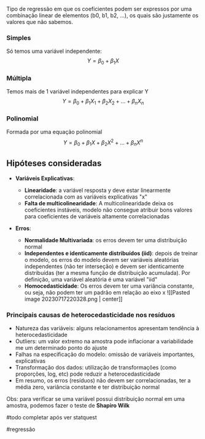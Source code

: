 Tipo de regressão em que os coeficientes podem ser expressos por uma combinação linear de elementos (b0, b1, b2, ...), os quais são justamente os valores que não sabemos.

### Simples
Só temos uma variável independente:
$$Y = \beta_0+\beta_1X$$
### Múltipla
Temos mais de 1 variável independentes para explicar Y
$$Y = \beta_0+\beta_1X_1+\beta_2X_2+...+\beta_nX_n$$
### Polinomial
Formada por uma equação polinomial 
$$Y = \beta_0+\beta_1X+\beta_2X^2+...+\beta_nX^n$$
## Hipóteses consideradas
- **Variáveis Explicativas**:
	- **Linearidade**: a variável resposta y deve estar linearmente correlacionada com as variáveis explicativas "x"
	- **Falta de multicolinearidade**: A multicolinearidade deixa os coeficientes instáveis, modelo não consegue atribuir bons valores para coeficientes de variáveis altamente correlacionadas

- **Erros**:
	* **Normalidade Multivariada**: os erros devem ter uma distribuição normal
	* **Independentes e identicamente distribuídos (iid)**: depois de treinar o modelo, os erros do modelo devem ser variáveis aleatórias independentes (não ter interseção) e devem ser identicamente distribuídas (ter a mesma função de distribuição acumulada). Por definição, uma variável aleatória é uma variável "iid" 
	* **Homocedasticidade**: Os erros devem ter uma variância constante, ou seja, não podem ter um padrão em relação ao eixo x
![[Pasted image 20230717220328.png | center]]
### Principais causas de heterocedasticidade nos resíduos
- Natureza das variáveis: alguns relacionamentos apresentam tendência à heterocedasticidade
- Outliers: um valor extremo na amostra pode inflacionar a variabilidade me um determinado ponto do ajuste
- Falhas na especificação do modelo: omissão de variáveis importantes, explicativas
- Transformação dos dados: utilização de transformações (como proporções, log, etc) pode reduzir a heterocedasticidade
- Em resumo, os erros (resíduos) não devem ser correlacionadas, ter a média zero, variância constante e ter distribuição normal

Obs: para verificar se uma variável possui distribuição normal em uma amostra, podemos fazer o teste de **Shapiro Wilk**

#todo 
completar após ver statquest

#regressão